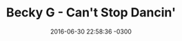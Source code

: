 ---
layout: post
title: "Becky G - Can't Stop Dancin'"
date: 2016-06-30 22:58:36 -0300
categories: destaques
tags: [Becky G]
video_id: 7NwzxGntDgs
---